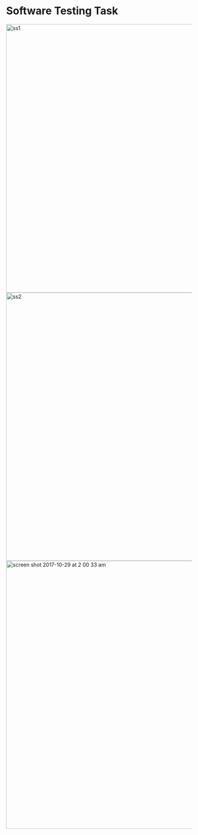 # Software Testing Task

<img width="726" alt="ss1" src="https://user-images.githubusercontent.com/23179810/32139266-79e4a794-bc4c-11e7-8343-97253bf3762d.png">
<img width="725" alt="ss2" src="https://user-images.githubusercontent.com/23179810/32139277-cd97883e-bc4c-11e7-9d8d-fb185bf47b73.png">
<img width="725" alt="screen shot 2017-10-29 at 2 00 33 am" src="https://user-images.githubusercontent.com/23179810/32139298-576ed1a2-bc4d-11e7-9cc4-145cdcd04e0c.png">
